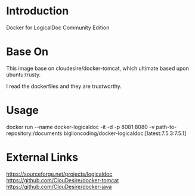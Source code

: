 Introduction
============
Docker for LogicalDoc Community Edition

Base On
==========
This image base on cloudesire/docker-tomcat, which ultimate based upon ubuntu:trusty.

I read the dockerfiles and they are trustworthy. 


Usage
=====
docker run --name docker-logicaldoc -it -d -p 8081:8080 -v path-to-repository:/documents biglioncoding/docker-logicaldoc:[latest:7.5.3:7.5.1]

External Links
==============
https://sourceforge.net/projects/logicaldoc
https://github.com/ClouDesire/docker-tomcat
https://github.com/ClouDesire/docker-java
